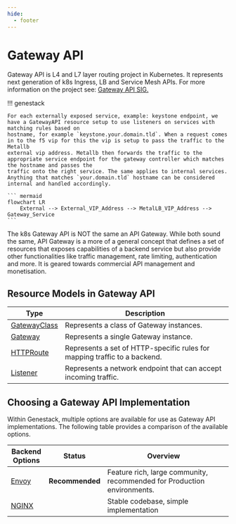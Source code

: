 ```yaml
---
hide:
  - footer
---
```


# Gateway API

Gateway API is L4 and L7 layer routing project in Kubernetes. It represents next generation of k8s Ingress, LB and Service Mesh APIs.
For more information on the project see: [Gateway API SIG.](https://gateway-api.sigs.k8s.io/)

!!! genestack

    For each externally exposed service, example: keystone endpoint, we have a GatewayAPI resource setup to use listeners on services with matching rules based on
    hostname, for example `keystone.your.domain.tld`. When a request comes in to the f5 vip for this the vip is setup to pass the traffic to the Metallb
    external vip address. Metallb then forwards the traffic to the appropriate service endpoint for the gateway controller which matches the hostname and passes the
    traffic onto the right service. The same applies to internal services. Anything that matches `your.domain.tld` hostname can be considered internal and handled accordingly.

    ``` mermaid
    flowchart LR
        External --> External_VIP_Address --> MetalLB_VIP_Address --> Gateway_Service
    ```

The k8s Gateway API is NOT the same an API Gateway. While both sound the same, API Gateway is a more of a general
concept that defines a set of resources that exposes capabilities of a backend service but also provide other
functionalities like traffic management, rate limiting, authentication and more. It is geared towards commercial
API management and monetisation.

## Resource Models in Gateway API

| Type | Description |
| ---- | ----------- |
| [GatewayClass](https://gateway-api.sigs.k8s.io/api-types/gatewayclass/) | Represents a class of Gateway instances. |
| [Gateway](https://gateway-api.sigs.k8s.io/api-types/gateway/) | Represents a single Gateway instance. |
| [HTTPRoute](https://gateway-api.sigs.k8s.io/api-types/httproute/) | Represents a set of HTTP-specific rules for mapping traffic to a backend. |
| [Listener](https://gateway-api.sigs.k8s.io/reference/spec/#gateway.networking.k8s.io/v1.Listener) | Represents a network endpoint that can accept incoming traffic. |

## Choosing a Gateway API Implementation

Within Genestack, multiple options are available for use as Gateway API implementations. The following table provides a comparison of the available options.

| Backend Options | Status | <div style="width:256px">Overview</div> |
| --------------- | ------ | --------------------------------------- |
| [Envoy](infrastructure-envoy-gateway-api.md) | **Recommended** | Feature rich, large community, recommended for Production environments. |
| [NGINX](infrastructure-nginx-gateway-api.md) | | Stable codebase, simple implementation |
